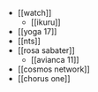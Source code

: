 - [[watch]]
	- [[ikuru]]
- [[yoga 17]]
- [[nts]]
- [[rosa sabater]]
  - [[avianca 11]]
- [[cosmos network]]
- [[chorus one]]